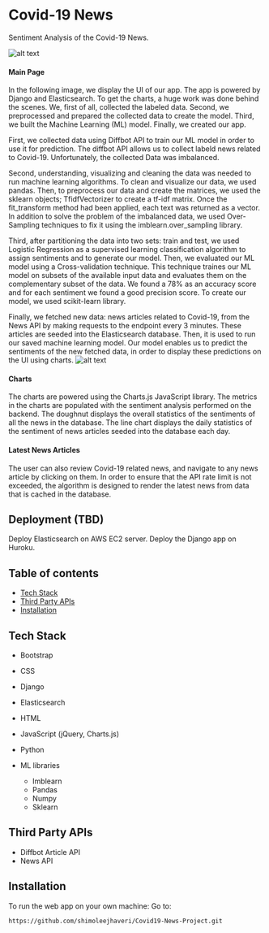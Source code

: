 # Covid-19 News
Sentiment Analysis of the Covid-19 News.

![alt text](https://github.com/IG-ReDCAD/Covid-19-Deployment/tree/master/searchNews/static/news/img/img1.png "app")

#### Main Page
In the following image, we display the UI of our app. The app is powered by Django and Elasticsearch. To get the charts, a huge work was done behind the scenes. We, first of all, collected the labeled data. Second, we preprocessed and prepared the collected data to create the model. Third, we built the Machine Learning (ML) model. Finally, we created our app.

First, we collected data using Diffbot API to train our ML model in order to use it for prediction. The diffbot API allows us to collect labeld news related to Covid-19. Unfortunately, the collected Data was imbalanced. 

Second, understanding, visualizing and cleaning the data was needed to run machine learning algorithms. To clean and visualize our data, we used pandas. Then, to preprocess our data and create the matrices, we used the sklearn objects; TfidfVectorizer to create a tf-idf matrix. Once the fit_transform method had been applied, each text was returned as a vector. In addition to solve the problem of the imbalanced data, we used Over-Sampling techniques to fix it using the imblearn.over_sampling library. 

Third, after partitioning the data into two sets: train and test, we used Logistic Regression as a supervised learning classification algorithm to assign sentiments and to generate our model. Then, we evaluated our ML model using a Cross-validation technique. This technique traines our ML model on subsets of the available input data and evaluates them on the complementary subset of the data. We found a 78% as an accuracy score and for each sentiment we found a good precision score. To create our model, we used scikit-learn library. 

Finally, we fetched new data: news articles related to Covid-19, from the News API by making requests to the endpoint every 3 minutes. These articles are seeded into the Elasticsearch database. Then, it is used to run our saved machine learning model. Our model enables us to predict the sentiments of the new fetched data, in order to display these predictions on the UI using charts.
![alt text](https://github.com/IG-ReDCAD/Covid-19-Deployment/tree/master/searchNews/static/news/img/img2.gif "app")


#### Charts
The charts are powered using the Charts.js JavaScript library. The metrics in the charts are populated with the sentiment analysis performed on the backend. The doughnut displays the overall statistics of the sentiments of all the news in the database. The line chart displays the daily statistics of the sentiment of news articles seeded into the database each day.


#### Latest News Articles
The user can also review Covid-19 related news, and navigate to any news article by clicking on them. In order to ensure that the API rate limit is not exceeded, the algorithm is designed to render the latest news from data that is cached in the database.

## Deployment (TBD)
Deploy Elasticsearch on AWS EC2 server.
Deploy the Django app on Huroku.


## Table of contents
* [Tech Stack](#tech-stack)
* [Third Party APIs](#api)
* [Installation](#installation)

## <a name="tech-stack"></a>Tech Stack
* Bootstrap
* CSS
* Django
* Elasticsearch
* HTML
* JavaScript (jQuery, Charts.js)
* Python

* ML libraries
  - Imblearn
  - Pandas
  - Numpy
  - Sklearn

## <a name="api"></a>Third Party APIs
* Diffbot Article API
* News API



## <a name="installation"></a>Installation
To run the web app on your own machine:
Go to: 
```
https://github.com/shimoleejhaveri/Covid19-News-Project.git
```

